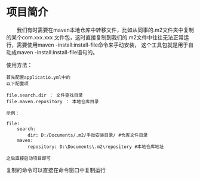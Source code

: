 # 项目简介
&emsp;&emsp;我们有时需要在maven本地仓库中转移文件，比如从同事的.m2文件夹中复制的某个com.xxx.xxx
文件包，这时直接复制到我们的.m2文件中往往无法正常运行，需要使用maven -install:install-file命令来手动安装，
这个工具包就是用于自动成maven -install:install-file语句的。

使用方法：

    首先配置applicatio.yml中的
    以下配置项

    file.search.dir ： 文件查找目录
    file.maven.repository ： 本地仓库目录

    示例：

    file:
        search:
            dir: D:/Documents/.m2/手动安装目录/ #仓库文件目录
        maven:
            repository: D:\Documents\.m2\repository #本地仓库地址

    之后直接启动项目即可

复制的命令可以直接在命令窗口中复制运行

